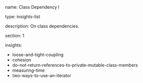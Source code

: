 name: Class Dependency I

type: insights-list

description: On class dependencies.

section: 1

insights:
  - loose-and-tight-coupling
  - cohesion
  - do-not-return-references-to-private-mutable-class-members
  - measuring-time
  - two-ways-to-use-an-iterator

